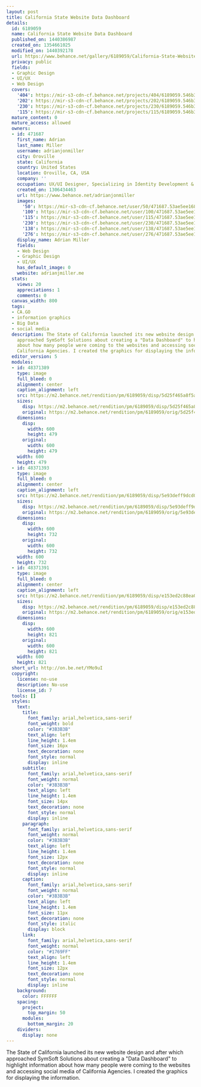 ```yaml
---
layout: post
title: California State Website Data Dashboard
details:
  id: 6189059
  name: California State Website Data Dashboard
  published_on: 1440386987
  created_on: 1354661025
  modified_on: 1440392178
  url: https://www.behance.net/gallery/6189059/California-State-Website-Data-Dashboard
  privacy: public
  fields:
  - Graphic Design
  - UI/UX
  - Web Design
  covers:
    '404': https://mir-s3-cdn-cf.behance.net/projects/404/6189059.546b3db0f3d8e.jpg
    '202': https://mir-s3-cdn-cf.behance.net/projects/202/6189059.546b3db0f3d8e.jpg
    '230': https://mir-s3-cdn-cf.behance.net/projects/230/6189059.546b3db0f3d8e.jpg
    '115': https://mir-s3-cdn-cf.behance.net/projects/115/6189059.546b3db0f3d8e.jpg
  mature_content: 0
  mature_access: allowed
  owners:
  - id: 471687
    first_name: Adrian
    last_name: Miller
    username: adrianjonmiller
    city: Oroville
    state: California
    country: United States
    location: Oroville, CA, USA
    company: ''
    occupation: UX/UI Designer, Specializing in Identity Development & Web Design
    created_on: 1306434463
    url: https://www.behance.net/adrianjonmiller
    images:
      '50': https://mir-s3-cdn-cf.behance.net/user/50/471687.53ae5ee168bc1.png
      '100': https://mir-s3-cdn-cf.behance.net/user/100/471687.53ae5ee168bc1.png
      '115': https://mir-s3-cdn-cf.behance.net/user/115/471687.53ae5ee168bc1.png
      '230': https://mir-s3-cdn-cf.behance.net/user/230/471687.53ae5ee168bc1.png
      '138': https://mir-s3-cdn-cf.behance.net/user/138/471687.53ae5ee168bc1.png
      '276': https://mir-s3-cdn-cf.behance.net/user/276/471687.53ae5ee168bc1.png
    display_name: Adrian Miller
    fields:
    - Web Design
    - Graphic Design
    - UI/UX
    has_default_image: 0
    website: adrianjmiller.me
  stats:
    views: 20
    appreciations: 1
    comments: 0
  canvas_width: 800
  tags:
  - CA.GO
  - information graphics
  - Big Data
  - social media
  description: The State of California launched its new website design and after which
    approached SymSoft Solutions about creating a "Data Dashboard" to highlight information
    about how many people were coming to the websites and accessing social media of
    California Agencies. I created the graphics for displaying the information.
  editor_version: 5
  modules:
  - id: 48371389
    type: image
    full_bleed: 0
    alignment: center
    caption_alignment: left
    src: https://m2.behance.net/rendition/pm/6189059/disp/5d25f465a8f5ad65dd84265212b0f1fa.png
    sizes:
      disp: https://m2.behance.net/rendition/pm/6189059/disp/5d25f465a8f5ad65dd84265212b0f1fa.png
      original: https://m2.behance.net/rendition/pm/6189059/orig/5d25f465a8f5ad65dd84265212b0f1fa.png
    dimensions:
      disp:
        width: 600
        height: 479
      original:
        width: 600
        height: 479
    width: 600
    height: 479
  - id: 48371393
    type: image
    full_bleed: 0
    alignment: center
    caption_alignment: left
    src: https://m2.behance.net/rendition/pm/6189059/disp/5e93deff9dcd044ba6eddd329d4a50f7.png
    sizes:
      disp: https://m2.behance.net/rendition/pm/6189059/disp/5e93deff9dcd044ba6eddd329d4a50f7.png
      original: https://m2.behance.net/rendition/pm/6189059/orig/5e93deff9dcd044ba6eddd329d4a50f7.png
    dimensions:
      disp:
        width: 600
        height: 732
      original:
        width: 600
        height: 732
    width: 600
    height: 732
  - id: 48371391
    type: image
    full_bleed: 0
    alignment: center
    caption_alignment: left
    src: https://m2.behance.net/rendition/pm/6189059/disp/e153ed2c88ea0702429a6053aeb29b37.png
    sizes:
      disp: https://m2.behance.net/rendition/pm/6189059/disp/e153ed2c88ea0702429a6053aeb29b37.png
      original: https://m2.behance.net/rendition/pm/6189059/orig/e153ed2c88ea0702429a6053aeb29b37.png
    dimensions:
      disp:
        width: 600
        height: 821
      original:
        width: 600
        height: 821
    width: 600
    height: 821
  short_url: http://on.be.net/YMo9uI
  copyright:
    license: no-use
    description: No-use
    license_id: 7
  tools: []
  styles:
    text:
      title:
        font_family: arial,helvetica,sans-serif
        font_weight: bold
        color: "#3B3B3B"
        text_align: left
        line_height: 1.4em
        font_size: 16px
        text_decoration: none
        font_style: normal
        display: inline
      subtitle:
        font_family: arial,helvetica,sans-serif
        font_weight: normal
        color: "#3B3B3B"
        text_align: left
        line_height: 1.4em
        font_size: 14px
        text_decoration: none
        font_style: normal
        display: inline
      paragraph:
        font_family: arial,helvetica,sans-serif
        font_weight: normal
        color: "#3B3B3B"
        text_align: left
        line_height: 1.4em
        font_size: 12px
        text_decoration: none
        font_style: normal
        display: inline
      caption:
        font_family: arial,helvetica,sans-serif
        font_weight: normal
        color: "#3B3B3B"
        text_align: left
        line_height: 1.4em
        font_size: 11px
        text_decoration: none
        font_style: italic
        display: block
      link:
        font_family: arial,helvetica,sans-serif
        font_weight: normal
        color: "#1769FF"
        text_align: left
        line_height: 1.4em
        font_size: 12px
        text_decoration: none
        font_style: normal
        display: inline
    background:
      color: FFFFFF
    spacing:
      project:
        top_margin: 50
      modules:
        bottom_margin: 20
    dividers:
      display: none
---
```


The State of California launched its new website design and after which approached SymSoft Solutions about creating a "Data Dashboard" to highlight information about how many people were coming to the websites and accessing social media of California Agencies. I created the graphics for displaying the information.
